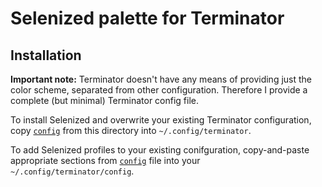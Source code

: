 Selenized palette for Terminator
================================

Installation
------------

**Important note:** Terminator doesn't have any means of providing just the
color scheme, separated from other configuration.  Therefore I provide a
complete (but minimal) Terminator config file.

To install Selenized and overwrite your existing Terminator configuration, copy
[`config`](config) from this directory into `~/.config/terminator`.

To add Selenized profiles to your existing conifguration, copy-and-paste
appropriate sections from [`config`](config) file into your
`~/.config/terminator/config`.

